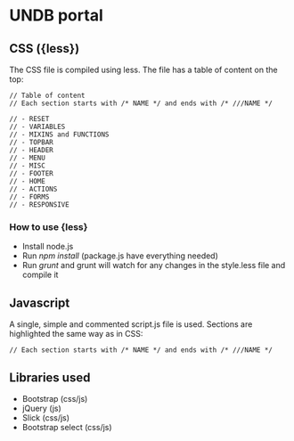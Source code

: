 # UNDB portal
## CSS ({less})
The CSS file is compiled using less. The file has a table of content on the top:
```
// Table of content
// Each section starts with /* NAME */ and ends with /* ///NAME */

// - RESET
// - VARIABLES
// - MIXINS and FUNCTIONS
// - TOPBAR
// - HEADER
// - MENU
// - MISC
// - FOOTER
// - HOME
// - ACTIONS
// - FORMS
// - RESPONSIVE

```
### How to use {less}
- Install node.js
- Run *npm install* (package.js have everything needed)
- Run *grunt* and grunt will watch for any changes in the style.less file and compile it

## Javascript
A single, simple and commented script.js file is used. Sections are highlighted the same way as in CSS:

`// Each section starts with /* NAME */ and ends with /* ///NAME */`

## Libraries used
- Bootstrap (css/js)
- jQuery (js)
- Slick (css/js)
- Bootstrap select (css/js)
